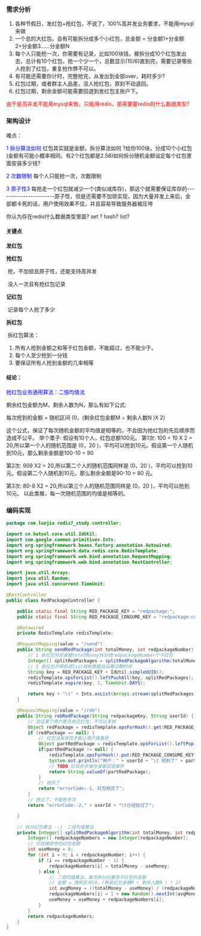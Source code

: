 ### 需求分析

1. 各种节假日，发红包+抢红包，不说了，100%高并发业务要求，不能用mysql来做
2. 一个总的大红包，会有可能拆分成多个小红包，总金额 = 分金额1+分金额2+分金额3......分金额N
3. 每个人只能抢一次，你需要有记录，比如100块钱，被拆分成10个红包发出去，总计有10个红包，抢一个少一个，总数显示(10/6)直到完，需要记录哪些人抢到了红包，重复抢作弊不可以。
4. 有可能还需要你计时，完整抢完，从发出到全部over，耗时多少?
5. 红包过期，或者群主人品差，没人抢红包，原封不动退回。
6. 红包过期，剩余金额可能需要回退到发红包主账户下。

<font color = 'red'>由于是高并发不能用mysql来做，只能用redis，那需要要redis的什么数据类型?</font>

### 架构设计

难点：

<font color = 'blue'>1 拆分算法如何</font>
	红包其实就是金额，拆分算法如何 ?给你100块，分成10个小红包(金额有可能小概率相同，有2个红包都是2.58)如何拆分随机金额设定每个红包里面安装多少钱?

<font color = 'blue'>2 次数限制</font>
	每个人只能抢一次，次数限制

<font color = 'blue'>3 原子性3</font>
	每抢走一个红包就减少一个(类似减库存)，那这个就需要保证库存的-----------------------原子性，但是还需要不加锁实现，因为大量并发上来后，全部都卡死的话，用户使用效果不佳，并且容易导致服务器被压垮

你认为存在redis什么数据类型里面? set ? hash? list?

#### 关键点

**发红包**

**抢红包**

​	抢，不加锁且原子性，还能支持高并发

​	没人一次且有抢红包记录

**记红包**

​	记录每个人抢了多少

**拆红包**

​	拆红包算法：

1. 所有人抢到金额之和等于红包金额，不能超过，也不能少于。
2. 每个人至少抢到一分钱
3. 要保证所有人抢到金额的几率相等

#### 结论：

<font color = 'blue'>抢红包业务通用算法：二倍均值法</font>

剩余红包金额为M，剩余人数为N，那么有如下公式:

每次抢到的金额 = 随机区间 (0，(剩余红包金额M ÷ 剩余人数N )X 2)

这个公式，保证了每次随机金额的平均值是相等的，不会因为抢红包的先后顺序而造成不公平。
举个栗子:
假设有10个人，红包总额100元。
第1次:
100 ÷ 10 X 2 = 20,所以第一个人的随机范围是 (0，20 )，平均可以抢到10元。假设第一个人随机到10元，那么剩余金额是100-10 = 90

第2次:
909 X2 = 20,所以第二个人的随机范围同样是 (0，20 )，平均可以抢到10元。假设第二个人随机到10元，那么剩余金额是90-10 = 80
元。

第3次:
80-8 X2 = 20,所以第三个人的随机范围同样是 (0，20 )，平均可以抢到10元。 以此类推，每一次随机范围的均值是相等的。

### 编码实现

```java
package com.luojia.redis7_study.controller;

import cn.hutool.core.util.IdUtil;
import com.google.common.primitives.Ints;
import org.springframework.beans.factory.annotation.Autowired;
import org.springframework.data.redis.core.RedisTemplate;
import org.springframework.web.bind.annotation.RequestMapping;
import org.springframework.web.bind.annotation.RestController;

import java.util.Arrays;
import java.util.Random;
import java.util.concurrent.TimeUnit;

@RestController
public class RedPackageController {

    public static final String RED_PACKAGE_KEY = "redpackage:";
    public static final String RED_PACKAGE_CONSUME_KEY = "redpackage:consume";

    @Autowired
    private RedisTemplate redisTemplate;

    @RequestMapping(value = "/send")
    public String sendRedPackage(int totalMoney, int redpackageNumber) {
        // 1 拆红包将总金额totalMoney拆分成redpackageNumber个子红包
        Integer[] splitRedPackages = splitRedPackageAlgorithm(totalMoney, redpackageNumber);
        // 2 发红包并保存进list结构里面且设置过期时间
        String key = RED_PACKAGE_KEY + IdUtil.simpleUUID();
        redisTemplate.opsForList().leftPushAll(key, splitRedPackages);
        redisTemplate.expire(key, 1, TimeUnit.DAYS);

        return key + "\t" + Ints.asList(Arrays.stream(splitRedPackages).mapToInt(Integer::valueOf).toArray());
    }

    @RequestMapping(value = "/rob")
    public String robRedPackage(String redpackageKey, String userId) {
        // 验证某个用户是否抢过红包，不可以多抢
        Object redPackage = redisTemplate.opsForHash().get(RED_PACKAGE_CONSUME_KEY + redpackageKey, userId);
        if (redPackage == null) {
            // 红包没有抢完才能让用户接着抢
            Object partRedPackage = redisTemplate.opsForList().leftPop(RED_PACKAGE_KEY + redpackageKey);
            if(partRedPackage != null) {
                redisTemplate.opsForHash().put(RED_PACKAGE_CONSUME_KEY+redpackageKey, userId, partRedPackage);
                System.out.println("用户：" + userId + "\t 抢到了" + partRedPackage + "");
                // TODO 后续异步操作或者回滚操作
                return String.valueOf(partRedPackage);
            }
            // 抢完了
            return "errorCode:-1, 红包抢完了";
        }
        // 抢过了，不能抢多次
        return "errorCode:-2," + userId + "\t已经抢过了";

    }

    // 拆分红包算法 --》 二倍均值算法
    private Integer[] splitRedPackageAlgorithm(int totalMoney, int redpackageNumber) {
        Integer[] redpackageNumbers = new Integer[redpackageNumber];
        // 已经被抢夺的红包金额
        int useMoney = 0;
        for (int i = 0; i < redpackageNumber; i++) {
            if (i == redpackageNumber - 1) {
                redpackageNumbers[i] = totalMoney - useMoney;
            } else {
                // 二倍均值算法，每次拆分后塞进子红包的金额
                // 金额 = 随机区间(0，(剩余红包金额M ÷ 剩余人数N ) * 2)
                int avgMoney = ((totalMoney - useMoney) / (redpackageNumber - i)) * 2;
                redpackageNumbers[i] = 1 + new Random().nextInt(avgMoney - 1);
                useMoney = useMoney + redpackageNumbers[i];
            }
        }
        return redpackageNumbers;
    }
}
```









